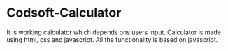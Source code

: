 # Codsoft-Calculator
It is working calculator which depends ons users input.
Calculator is made using html, css and javascript. All the functionality is based on javascript.

